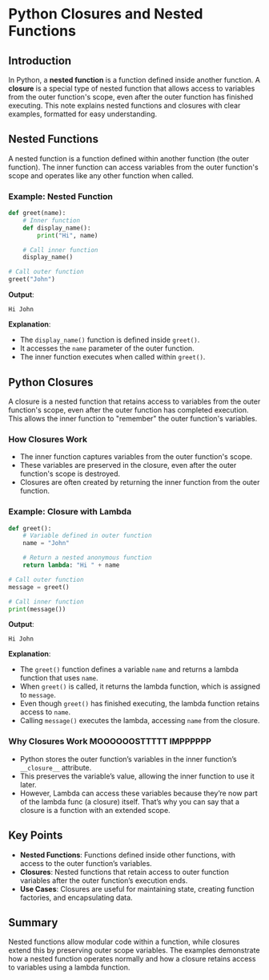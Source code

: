 # Python Closures and Nested Functions

## Introduction

In Python, a **nested function** is a function defined inside another function. A **closure** is a special type of nested function that allows access to variables from the outer function's scope, even after the outer function has finished executing. This note explains nested functions and closures with clear examples, formatted for easy understanding.

## Nested Functions

A nested function is a function defined within another function (the outer function). The inner function can access variables from the outer function's scope and operates like any other function when called.

### Example: Nested Function

```python
def greet(name):
    # Inner function
    def display_name():
        print("Hi", name)

    # Call inner function
    display_name()

# Call outer function
greet("John")
```

**Output**:

```
Hi John
```

**Explanation**:

- The `display_name()` function is defined inside `greet()`.
- It accesses the `name` parameter of the outer function.
- The inner function executes when called within `greet()`.

## Python Closures

A closure is a nested function that retains access to variables from the outer function's scope, even after the outer function has completed execution. This allows the inner function to "remember" the outer function's variables.

### How Closures Work

- The inner function captures variables from the outer function's scope.
- These variables are preserved in the closure, even after the outer function's scope is destroyed.
- Closures are often created by returning the inner function from the outer function.

### Example: Closure with Lambda

```python
def greet():
    # Variable defined in outer function
    name = "John"

    # Return a nested anonymous function
    return lambda: "Hi " + name

# Call outer function
message = greet()

# Call inner function
print(message())
```

**Output**:

```
Hi John
```

**Explanation**:

- The `greet()` function defines a variable `name` and returns a lambda function that uses `name`.
- When `greet()` is called, it returns the lambda function, which is assigned to `message`.
- Even though `greet()` has finished executing, the lambda function retains access to `name`.
- Calling `message()` executes the lambda, accessing `name` from the closure.

### Why Closures Work MOOOOOOSTTTTT IMPPPPPP

- Python stores the outer function’s variables in the inner function’s `__closure__` attribute.
- This preserves the variable’s value, allowing the inner function to use it later.
- However, Lambda can access these variables because they’re now part of the lambda func (a closure) itself. That’s why you can say that a closure is a function with an extended scope.

## Key Points

- **Nested Functions**: Functions defined inside other functions, with access to the outer function’s variables.
- **Closures**: Nested functions that retain access to outer function variables after the outer function’s execution ends.
- **Use Cases**: Closures are useful for maintaining state, creating function factories, and encapsulating data.

## Summary

Nested functions allow modular code within a function, while closures extend this by preserving outer scope variables. The examples demonstrate how a nested function operates normally and how a closure retains access to variables using a lambda function.

